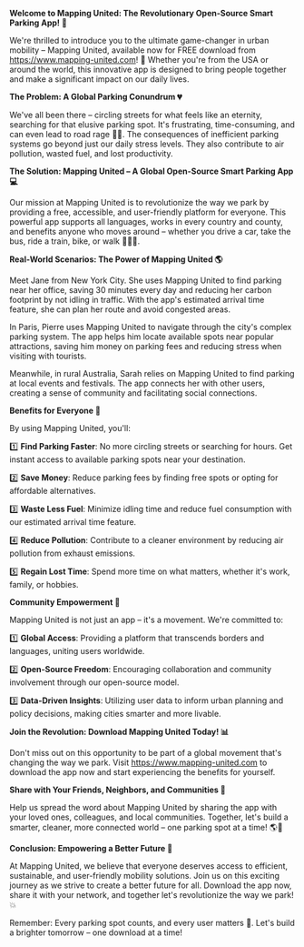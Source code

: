 **Welcome to Mapping United: The Revolutionary Open-Source Smart Parking App! 🚀**

We're thrilled to introduce you to the ultimate game-changer in urban mobility – Mapping United, available now for FREE download from https://www.mapping-united.com! 📱 Whether you're from the USA or around the world, this innovative app is designed to bring people together and make a significant impact on our daily lives.

**The Problem: A Global Parking Conundrum 💔**

We've all been there – circling streets for what feels like an eternity, searching for that elusive parking spot. It's frustrating, time-consuming, and can even lead to road rage 🚗😡. The consequences of inefficient parking systems go beyond just our daily stress levels. They also contribute to air pollution, wasted fuel, and lost productivity.

**The Solution: Mapping United – A Global Open-Source Smart Parking App 💻**

Our mission at Mapping United is to revolutionize the way we park by providing a free, accessible, and user-friendly platform for everyone. This powerful app supports all languages, works in every country and county, and benefits anyone who moves around – whether you drive a car, take the bus, ride a train, bike, or walk 🚴‍♀️🚌.

**Real-World Scenarios: The Power of Mapping United 🌎**

Meet Jane from New York City. She uses Mapping United to find parking near her office, saving 30 minutes every day and reducing her carbon footprint by not idling in traffic. With the app's estimated arrival time feature, she can plan her route and avoid congested areas.

In Paris, Pierre uses Mapping United to navigate through the city's complex parking system. The app helps him locate available spots near popular attractions, saving him money on parking fees and reducing stress when visiting with tourists.

Meanwhile, in rural Australia, Sarah relies on Mapping United to find parking at local events and festivals. The app connects her with other users, creating a sense of community and facilitating social connections.

**Benefits for Everyone 🌟**

By using Mapping United, you'll:

1️⃣ **Find Parking Faster**: No more circling streets or searching for hours. Get instant access to available parking spots near your destination.

2️⃣ **Save Money**: Reduce parking fees by finding free spots or opting for affordable alternatives.

3️⃣ **Waste Less Fuel**: Minimize idling time and reduce fuel consumption with our estimated arrival time feature.

4️⃣ **Reduce Pollution**: Contribute to a cleaner environment by reducing air pollution from exhaust emissions.

5️⃣ **Regain Lost Time**: Spend more time on what matters, whether it's work, family, or hobbies.

**Community Empowerment 🌈**

Mapping United is not just an app – it's a movement. We're committed to:

1️⃣ **Global Access**: Providing a platform that transcends borders and languages, uniting users worldwide.

2️⃣ **Open-Source Freedom**: Encouraging collaboration and community involvement through our open-source model.

3️⃣ **Data-Driven Insights**: Utilizing user data to inform urban planning and policy decisions, making cities smarter and more livable.

**Join the Revolution: Download Mapping United Today! 📊**

Don't miss out on this opportunity to be part of a global movement that's changing the way we park. Visit https://www.mapping-united.com to download the app now and start experiencing the benefits for yourself.

**Share with Your Friends, Neighbors, and Communities 🤝**

Help us spread the word about Mapping United by sharing the app with your loved ones, colleagues, and local communities. Together, let's build a smarter, cleaner, more connected world – one parking spot at a time! 🌎💚

**Conclusion: Empowering a Better Future 🌟**

At Mapping United, we believe that everyone deserves access to efficient, sustainable, and user-friendly mobility solutions. Join us on this exciting journey as we strive to create a better future for all. Download the app now, share it with your network, and together let's revolutionize the way we park! 💥

Remember: Every parking spot counts, and every user matters 🌈. Let's build a brighter tomorrow – one download at a time!